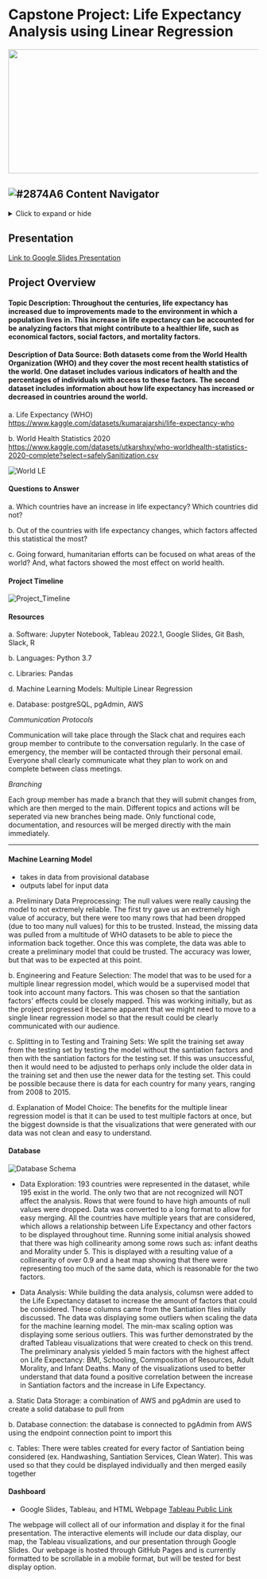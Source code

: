 # Capstone Project: Life Expectancy Analysis using Linear Regression

<img src="![3-World-maps-of-Life-expectancy-e1538651530288](https://user-images.githubusercontent.com/102566199/189573256-cc591889-5a4c-45db-882a-eac07be68f50.png)"  width="1000" height="250">


## ![#2874A6 ](https://via.placeholder.com/15/2874A6/2874A6.png) Content Navigator 
<details>
  <summary>Click to expand or hide</summary>

<br/>
	
* [Project Overview](#project-overview)
   * [Topic Description](#Topic Description) 
   * [Questions We Asked](#questions-to-answer) 
* [Timeline] (#project-timeline)
* [Resources](#resources) 
* [Communication Resources](#communication-protocols)    
* [Data Visualizations](#data-visualizations) 
* [Database](#database)
* [Data Analysis](#data-analysis)   
* [Analysis Summary](#analysis-summary) 
* [Future Perspective](#future-perspective)
	
</details>


## Presentation 

[Link to Google Slides Presentation](https://docs.google.com/presentation/d/1YMWFu4EWW-TqpLAgISpPaUMpxWWm84ooTI_JyVNc4Eo/edit?usp=sharing)

## Project Overview

#### Topic Description: Throughout the centuries, life expectancy has increased due to improvements made to the environment in which a population lives in. This increase in life expectancy can be accounted for be analyzing factors that might contribute to a healthier life, such as economical factors, social factors, and mortality factors. 

#### Description of Data Source: Both datasets come from the World Health Organization (WHO) and they cover the most recent health statistics of the world. One dataset  includes various indicators of health and the percentages of individuals with access to these factors. The second dataset includes information about how life expectancy has increased or decreased in countries around the world. 

a. Life Expectancy (WHO) https://www.kaggle.com/datasets/kumarajarshi/life-expectancy-who 

b. World Health Statistics 2020 https://www.kaggle.com/datasets/utkarshxy/who-worldhealth-statistics-2020-complete?select=safelySanitization.csv

![World LE](https://user-images.githubusercontent.com/102566199/186822449-9c7a764e-22c5-400f-845a-daea252d9074.png)


#### Questions to Answer
 
a. Which countries have an increase in life expectancy? Which countries did not?

b. Out of the countries with life expectancy changes, which factors affected this statistical the most?

c. Going forward, humanitarian efforts can be focused on what areas of the world? And, what factors showed the most effect on world health. 


#### Project Timeline

![Project_Timeline](https://user-images.githubusercontent.com/102566199/187097436-851339f6-3102-4f8c-9c02-b3678c454c93.png)

#### Resources 

a. Software: Jupyter Notebook, Tableau 2022.1, Google Slides, Git Bash, Slack, R

b. Languages: Python 3.7

c. Libraries: Pandas

d. Machine Learning Models: Multiple Linear Regression

e. Database: postgreSQL, pgAdmin, AWS

*Communication Protocols*

Communication will take place through the Slack chat and requires each group member to contribute to the conversation regularly. 
In the case of emergency, the member will be contacted through their personal email. Everyone shall clearly communicate what they plan to work on and complete between class meetings. 

*Branching*

Each group member has made a branch that they will submit changes from, which are then merged to the main. Different topics and actions will be seperated via new branches being made. Only functional code, documentation, and resources will be merged directly with the main immediately. 

------------------------------------------------------


#### Machine Learning Model

- takes in data from provisional database
- outputs label for input data

a. Preliminary Data Preprocessing: The null values were really causing the model to not extremely reliable. The first try gave us an extremely high value of accuracy, but there were too many rows that had been dropped (due to too many null values) for this to be trusted. Instead, the missing data was pulled from a multitude of WHO datasets to be able to piece the information back together. Once this was complete, the data was able to create a preliminary model that could be trusted. The accuracy was lower, but that was to be expected at this point.

b. Engineering and Feature Selection: The model that was to be used for a multiple linear regression model, which would be a supervised model that took into account many factors. This was chosen so that the santiation factors' effects could be closely mapped. This was working initially, but as the project progressed it became apparent that we might need to move to a single linear regression model so that the result could be clearly communicated with our audience. 

c. Splitting in to Testing and Training Sets: We split the training set away from the testing set by testing the model without the santiation factors and then with the santiation factors for the testing set. If this was unsuccessful, then it would need to be adjusted to perhaps only include the older data in the training set and then use the newer data for the testing set. This could be possible because there is data for each country for many years, ranging from 2008  to 2015.

d. Explanation of Model Choice: The benefits for the multiple linear regression model is that it can be used to test multiple factors at once, but the biggest downside is that the visualizations that were generated with our data was not clean and easy to understand. 

#### Database 

![Database Schema](https://user-images.githubusercontent.com/102566199/189573147-f648a7cd-2e45-493d-8c5a-d4f9ad68616b.png)


- Data Exploration: 193 countries were represented in the dataset, while 195 exist in the world. The only two that are not recognized will NOT affect the analysis. Rows that were found to have high amounts of null values were dropped. Data was converted to a long format to allow for easy merging. All the countries have multiple years that are considered, which allows a relationship between Life Expectancy and other factors to be displayed throughout time. Running some initial analysis showed that there was high collinearity among some rows such as: infant deaths and Morality under 5. This is displayed with a resulting value of a collinearity of over 0.9 and a heat map showing that there were representing too much of the same data, which is reasonable for the two factors. 

- Data Analysis: While building the data analysis, columsn were added to the Life Expectancy dataset to increase the amount of factors that could be considered. These columns came from the Santiation files initially discussed. The data was displaying some outliers when scaling the data for the machine learning model. The min-max scaling option was displaying some serious outliers. This was further demonstrated by the drafted Tableau visualizations that were created to check on this trend. The preliminary analysis yielded 5 main factors with the highest affect on Life Expectancy: BMI, Schooling, Commposition of Resources, Adult Morality, and Infant Deaths. Many of the visualizations used to better understand that data found a positive correlation between the increase in Santiation factors and the increase in Life Expectancy. 

a. Static Data Storage: a combination of AWS and pgAdmin are used to create a solid database to pull from 

b. Database connection: the database is connected to pgAdmin from AWS using the endpoint connection point to import this

c. Tables: There were tables created for every factor of Santiation being considered (ex. Handwashing, Santiation Services, Clean Water). This was used so that they could be displayed individually and then merged easily together

#### Dashboard

- Google Slides, Tableau, and HTML Webpage
[Tableau Public Link](https://public.tableau.com/views/CapstoneProject_16619160092110/Storyboard?:language=en-US&publish=yes&:display_count=n&:origin=viz_share_link) 

The webpage will collect all of our information and display it for the final presentation. The interactive elements will include our data display, our map, the Tableau visualizations, and our presentation through Google Slides. Our webpage is hosted through GitHub Pages and is currently formatted to be scrollable in a mobile format, but will be tested for best display option. 



